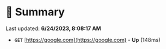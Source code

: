 # 📖 Summary
Last updated: **6/24/2023, 8:08:17 AM**

- `GET` [https://google.com](https://google.com) - **Up** (148ms)
